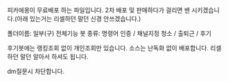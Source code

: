 피카에몽이 무료배포 하는 파일입니다.
2차 배포 및 판매하다가 걸리면 밴 시키겠습니다.(아래 있는거는 리셀하던 말던 신경 안쓰겠습니다.)

폴더이름: 일부(구) 전체기능
봇 종류: 명령어 인증 / 채널지정 청소 / 출퇴근 / 후기

후기봇에는 랭킹조회 없이 개인조회만 있습니다.
소스는 난독화 없이 배포합니다.
리셀하던 말던 알아서 하셔도 됩니다.

dm질문시 차단합니다.
